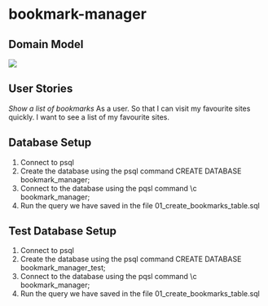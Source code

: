 # bookmark-manager

## Domain Model

![](https://docs.google.com/drawings/d/e/2PACX-1vR85-6dI9tAD4e1UIiSludAaKdhDcoh2G9LYwjY6Cg-wzZeMZQU18rk9_qXSbtYH4_O1qDEhW248i21/pub?w=960&h=720)

## User Stories

*Show a list of bookmarks*
As a user.
So that I can visit my favourite sites quickly.
I want to see a list of my favourite sites.


## Database Setup

1. Connect to psql
2. Create the database using the psql command CREATE DATABASE bookmark_manager;
3. Connect to the database using the pqsl command \c bookmark_manager;
4. Run the query we have saved in the file 01_create_bookmarks_table.sql

## Test Database Setup

1. Connect to psql
2. Create the database using the psql command CREATE DATABASE bookmark_manager_test;
3. Connect to the database using the pqsl command \c bookmark_manager;
4. Run the query we have saved in the file 01_create_bookmarks_table.sql

